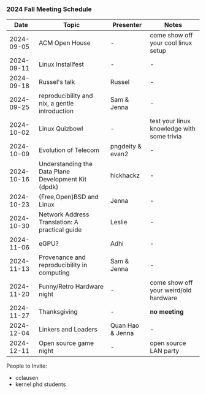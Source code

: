 ### 2024 Fall Meeting Schedule

| Date | Topic | Presenter | Notes |
| --- | --- | --- | --- |
| 2024-09-05 | ACM Open House | - | come show off your cool linux setup |
| 2024-09-11 | Linux Installfest | - | - |
| 2024-09-18 | Russel's talk | Russel | - |
| 2024-09-25 | reproducibility and nix, a gentle introduction | Sam & Jenna | - |
| 2024-10-02 | Linux Quizbowl | - | test your linux knowledge with some trivia |
| 2024-10-09 | Evolution of Telecom | pngdeity & evan2 | - |
| 2024-10-16 | Understanding the Data Plane Development Kit (dpdk) | hickhackz | - |
| 2024-10-23 | {Free,Open}BSD and Linux | Jenna | - |
| 2024-10-30 | Network Address Translation: A practical guide | Leslie | - |
| 2024-11-06 | eGPU? | Adhi | - |
| 2024-11-13 | Provenance and reproducibility in computing | Sam & Jenna | - |
| 2024-11-20 | Funny/Retro Hardware night | - | come show off your weird/old hardware |
| 2024-11-27 | Thanksgiving | - | **no meeting** |
| 2024-12-04 | Linkers and Loaders | Quan Hao & Jenna | - |
| 2024-12-11 | Open source game night | - | open source LAN party |

People to Invite:
- cclausen
- kernel phd students
